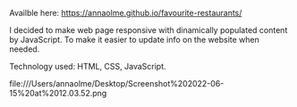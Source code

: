 Availble here: https://annaolme.github.io/favourite-restaurants/

I decided to make web page responsive with dinamically populated content by JavaScript. To make it easier to update info on the website when needed.

Technology used: HTML, CSS, JavaScript.


file:///Users/annaolme/Desktop/Screenshot%202022-06-15%20at%2012.03.52.png
